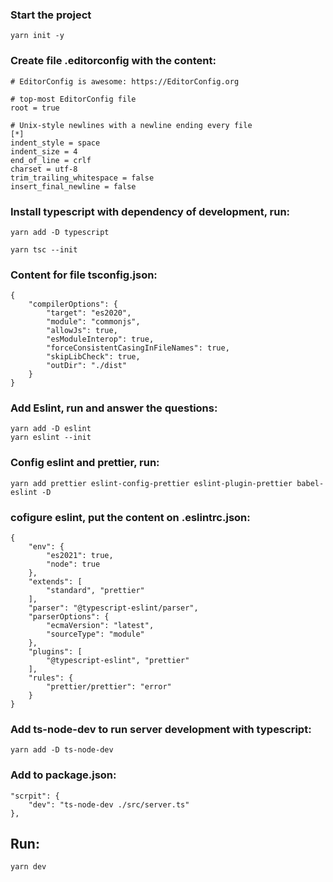 ### Start the project

    yarn init -y

### Create file .editorconfig with the content:

    # EditorConfig is awesome: https://EditorConfig.org

    # top-most EditorConfig file
    root = true

    # Unix-style newlines with a newline ending every file
    [*]
    indent_style = space
    indent_size = 4
    end_of_line = crlf
    charset = utf-8
    trim_trailing_whitespace = false
    insert_final_newline = false

### Install typescript with dependency of development, run:

    yarn add -D typescript

    yarn tsc --init

### Content for file tsconfig.json:

    {
        "compilerOptions": {
            "target": "es2020",
            "module": "commonjs",
            "allowJs": true,
            "esModuleInterop": true,
            "forceConsistentCasingInFileNames": true,
            "skipLibCheck": true,
            "outDir": "./dist"
        }
    }

### Add Eslint, run and answer the questions:

    yarn add -D eslint
    yarn eslint --init

### Config eslint and prettier, run:

    yarn add prettier eslint-config-prettier eslint-plugin-prettier babel-eslint -D

### cofigure eslint, put the content on .eslintrc.json:

    {
        "env": {
            "es2021": true,
            "node": true
        },
        "extends": [
            "standard", "prettier"
        ],
        "parser": "@typescript-eslint/parser",
        "parserOptions": {
            "ecmaVersion": "latest",
            "sourceType": "module"
        },
        "plugins": [
            "@typescript-eslint", "prettier"
        ],
        "rules": {
            "prettier/prettier": "error"
        }
    }

### Add ts-node-dev to run server development with typescript:

    yarn add -D ts-node-dev

### Add to package.json:

    "scrpit": {
        "dev": "ts-node-dev ./src/server.ts"
    },

## Run:

    yarn dev
